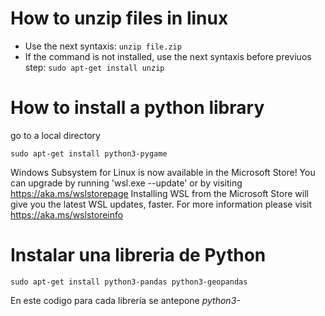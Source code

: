 # How to unzip files in linux

* Use the next syntaxis: ```` unzip file.zip ````
* If the command is not installed, use the next syntaxis before previuos step: ```` sudo apt-get install unzip ````

# How to install a python library
go to a local directory
````
sudo apt-get install python3-pygame
````

Windows Subsystem for Linux is now available in the Microsoft Store!
You can upgrade by running 'wsl.exe --update' or by visiting https://aka.ms/wslstorepage
Installing WSL from the Microsoft Store will give you the latest WSL updates, faster.
For more information please visit https://aka.ms/wslstoreinfo

# Instalar una libreria de Python

````
sudo apt-get install python3-pandas python3-geopandas
````
En este codigo para cada librería se antepone *python3-*
